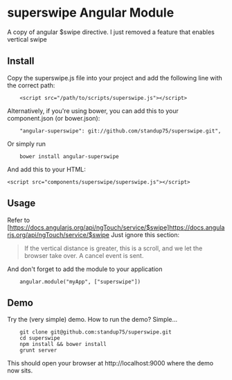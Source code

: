 superswipe Angular Module
========================

A copy of angular $swipe directive. I just removed a feature that enables vertical swipe

Install
-------

Copy the superswipe.js file into your project and add the following line with the correct path:

		<script src="/path/to/scripts/superswipe.js"></script>

Alternatively, if you're using bower, you can add this to your component.json (or bower.json):

		"angular-superswipe": git://github.com/standup75/superswipe.git",

Or simply run

		bower install angular-superswipe

And add this to your HTML:

    <script src="components/superswipe/superswipe.js"></script>

Usage
-----

Refer to [https://docs.angularjs.org/api/ngTouch/service/$swipe]https://docs.angularjs.org/api/ngTouch/service/$swipe
Just ignore this section:

> If the vertical distance is greater, this is a scroll, and we let the browser take over. A cancel event is sent.

And don't forget to add the module to your application

		angular.module("myApp", ["superswipe"])

Demo
----

Try the (very simple) demo. How to run the demo? Simple...

		git clone git@github.com:standup75/superswipe.git
		cd superswipe
		npm install && bower install
		grunt server

This should open your browser at http://localhost:9000 where the demo now sits.
